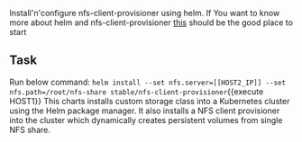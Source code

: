Install'n'configure nfs-client-provisioner using helm.
If You want to know more about helm and nfs-client-provisioner <a href="https://github.com/helm/charts/tree/master/stable/nfs-client-provisioner">this</a> should be the good place to start
## Task

Run below command:
`helm install --set nfs.server=[[HOST2_IP]] --set nfs.path=/root/nfs-share stable/nfs-client-provisioner`{{execute HOST1}}
This charts installs custom storage class into a Kubernetes cluster using the Helm package manager. It also installs a NFS client provisioner into the cluster which dynamically creates persistent volumes from single NFS share.
